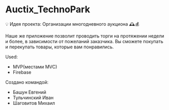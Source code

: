 # Auctix_TechnoPark

💡 Идея проекта: Организации многодневного аукциона 🕰💰 

Наше же приложение позволит проводить торги на протяжении недели и более, в зависимости от пожеланий заказчика.
Вы сможете покупать и перекупать товары, которые вам понравились.



Used:
* MVP(местами MVC)
* Firebase

Создано командой:
* Башун Евгений
* Тульчинский Иван
* Шаговитов Михаил


